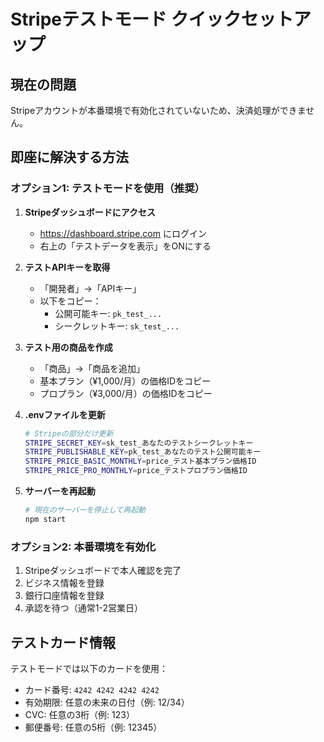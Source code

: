 # Stripeテストモード クイックセットアップ

## 現在の問題
Stripeアカウントが本番環境で有効化されていないため、決済処理ができません。

## 即座に解決する方法

### オプション1: テストモードを使用（推奨）

1. **Stripeダッシュボードにアクセス**
   - https://dashboard.stripe.com にログイン
   - 右上の「テストデータを表示」をONにする

2. **テストAPIキーを取得**
   - 「開発者」→「APIキー」
   - 以下をコピー：
     - 公開可能キー: `pk_test_...`
     - シークレットキー: `sk_test_...`

3. **テスト用の商品を作成**
   - 「商品」→「商品を追加」
   - 基本プラン（¥1,000/月）の価格IDをコピー
   - プロプラン（¥3,000/月）の価格IDをコピー

4. **.envファイルを更新**
   ```bash
   # Stripeの部分だけ更新
   STRIPE_SECRET_KEY=sk_test_あなたのテストシークレットキー
   STRIPE_PUBLISHABLE_KEY=pk_test_あなたのテスト公開可能キー
   STRIPE_PRICE_BASIC_MONTHLY=price_テスト基本プラン価格ID
   STRIPE_PRICE_PRO_MONTHLY=price_テストプロプラン価格ID
   ```

5. **サーバーを再起動**
   ```bash
   # 現在のサーバーを停止して再起動
   npm start
   ```

### オプション2: 本番環境を有効化

1. Stripeダッシュボードで本人確認を完了
2. ビジネス情報を登録
3. 銀行口座情報を登録
4. 承認を待つ（通常1-2営業日）

## テストカード情報
テストモードでは以下のカードを使用：
- カード番号: `4242 4242 4242 4242`
- 有効期限: 任意の未来の日付（例: 12/34）
- CVC: 任意の3桁（例: 123）
- 郵便番号: 任意の5桁（例: 12345） 